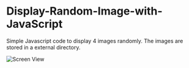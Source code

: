 # Display-Random-Image-with-JavaScript
Simple Javascript code to display 4 images randomly. The images are stored in a external directory.


![Screen View](https://github.com/harolhiguera/Display-Random-Image-with-JavaScript/extras/Random.png)
